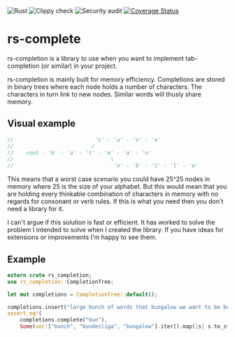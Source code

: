 ![Rust](https://github.com/LiquidityC/rs-complete/workflows/Rust/badge.svg)
![Clippy check](https://github.com/LiquidityC/rs-complete/workflows/Clippy%20check/badge.svg)
![Security audit](https://github.com/LiquidityC/rs-complete/workflows/Security%20audit/badge.svg)
[![Coverage Status](https://coveralls.io/repos/github/LiquidityC/rs-complete/badge.svg?branch=master)](https://coveralls.io/github/LiquidityC/rs-complete?branch=master)

# rs-complete

rs-completion is a library to use when you want to implement tab-completion (or similar)
in your project.

rs-completion is mainly built for memory efficiency. Completions are stored in binary trees
where each node holds a number of characters. The characters in turn link to new nodes. Similar
words will thusly share memory.

## Visual example

```rust
//                          'c' - 'a' - 'v' - 'e'
//                         /
//    root - 'b' - 'a' - 't' - 'm' - 'a' - 'n'
//                               \
//                                'o' - 'b' - 'i' - 'l' - 'e'
```


This means that a worst case scenario you could have 25^25 nodes in memory where 25 is the size
of your alphabet. But this would mean that you are holding every thinkable combination of
characters in memory with no regards for consonant or verb rules. If this is what you need then
you don't need a library for it.

I can't argue if this solution is fast or efficient. It has worked to solve the problem 
I intended to solve when I created the library. If you have ideas for extensions or
improvements I'm happy to see them.

## Example
```rust
extern crate rs_completion;
use rs_completion::CompletionTree;

let mut completions = CompletionTree::default();

completions.insert("large bunch of words that bungalow we want to be bundesliga able to complete");
assert_eq!(
    completions.complete("bun"),
    Some(vec!["bunch", "bundesliga", "bungalow"].iter().map(|s| s.to_string()).collect()));
```
